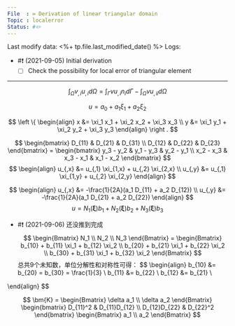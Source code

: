 ```yaml
---
File  : ∞ Derivation of linear triangular domain
Topic : localerror
Status: #✏️
---
```

Last modify data: <%+ tp.file.last_modified_date() %>
Logs: 
-  #❗️ (2021-09-05) Initial derivation
	- [ ] Check the possibility for local error of triangular element

---
$$
\int_\Omega v_{,i} u_{,i} d\Omega = \int_\Gamma v u_{,i} n_i d\Gamma - \int_\Omega v u_{,ii} d\Omega
$$

$$
u = a_0 + a_1 \xi_1 + a_2 \xi_2
$$

$$
\left \{
\begin{align}
    x &= \xi_1 x_1 + \xi_2 x_2 + \xi_3 x_3 \\
    y &= \xi_1 y_1 + \xi_2 y_2 + \xi_3 y_3
\end{align}
\right .
$$

$$
\begin{bmatrix}
    D_{11} & D_{21} & D_{31} \\
    D_{12} & D_{22} & D_{23}
\end{bmatrix} =
\begin{bmatrix}
    y_3 - y_2 & y_1 - y_3 & y_2 - y_1 \\
    x_2 - x_3 & x_3 - x_1 & x_1 - x_2
\end{bmatrix} 
$$
$$
\begin{align}
    u_{,x} &= u_{,1} \xi_{1,x} + u_{,2} \xi_{2,x} \\
    u_{,y} &= u_{,1} \xi_{1,y} + u_{,2} \xi_{2,y}
\end{align}
$$

$$
\begin{align}
    u_{,x} &= -\frac{1}{2A}(a_1 D_{11} + a_2 D_{12}) \\
    u_{,y} &= -\frac{1}{2A}(a_1 D_{21} + a_2 D_{22})
\end{align}
$$
$$
u = N_1(\bm{\xi}) b_1 + N_2(\bm{\xi}) b_2 + N_3(\bm{\xi}) b_3
$$

- #❗️  (2021-09-06) 还没推到完成
$$
\begin{Bmatrix}
    N_1 \\ N_2 \\ N_3
\end{Bmatrix} =
\begin{Bmatrix}
    b_{10} + b_{11} \xi_1 + b_{12} \xi_2 \\
    b_{20} + b_{21} \xi_1 + b_{22} \xi_2 \\
    b_{30} + b_{31} \xi_1 + b_{32} \xi_2
\end{Bmatrix} 
$$
总共9个未知数，单位分解性和对称性可得：
$$
\begin{align}
    b_{10} &= b_{20} = b_{30} = \frac{1}{3} \\
    b_{11} &= b_{22} \\
    b_{12} &= b_{21} \\

\end{align}
$$

$$
\bm{K} = 
\begin{Bmatrix}
    \delta a_1 \\ \delta a_2
\end{Bmatrix} 
\begin{bmatrix}
    D_{11}^2 & D_{11}D_{12} \\
    D_{12}D_{22} & D_{22}^2
\end{bmatrix} 
\begin{Bmatrix}
    a_1 \\ a_2
\end{Bmatrix}
$$
